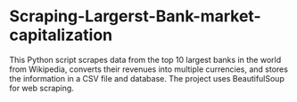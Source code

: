 # Scraping-Largerst-Bank-market-capitalization
This Python script scrapes data from the top 10 largest banks in the world from Wikipedia, converts their revenues into multiple currencies, and stores the information in a CSV file and database. The project uses BeautifulSoup for web scraping.
